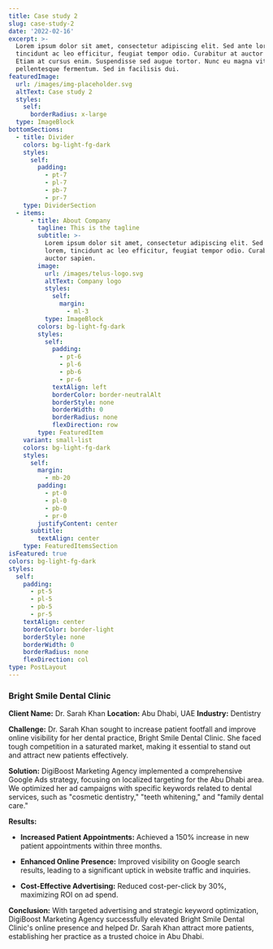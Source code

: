 ```yaml
---
title: Case study 2
slug: case-study-2
date: '2022-02-16'
excerpt: >-
  Lorem ipsum dolor sit amet, consectetur adipiscing elit. Sed ante lorem,
  tincidunt ac leo efficitur, feugiat tempor odio. Curabitur at auctor sapien.
  Etiam at cursus enim. Suspendisse sed augue tortor. Nunc eu magna vitae lorem
  pellentesque fermentum. Sed in facilisis dui.
featuredImage:
  url: /images/img-placeholder.svg
  altText: Case study 2
  styles:
    self:
      borderRadius: x-large
  type: ImageBlock
bottomSections:
  - title: Divider
    colors: bg-light-fg-dark
    styles:
      self:
        padding:
          - pt-7
          - pl-7
          - pb-7
          - pr-7
    type: DividerSection
  - items:
      - title: About Company
        tagline: This is the tagline
        subtitle: >-
          Lorem ipsum dolor sit amet, consectetur adipiscing elit. Sed ante
          lorem, tincidunt ac leo efficitur, feugiat tempor odio. Curabitur at
          auctor sapien.
        image:
          url: /images/telus-logo.svg
          altText: Company logo
          styles:
            self:
              margin:
                - ml-3
          type: ImageBlock
        colors: bg-light-fg-dark
        styles:
          self:
            padding:
              - pt-6
              - pl-6
              - pb-6
              - pr-6
            textAlign: left
            borderColor: border-neutralAlt
            borderStyle: none
            borderWidth: 0
            borderRadius: none
            flexDirection: row
        type: FeaturedItem
    variant: small-list
    colors: bg-light-fg-dark
    styles:
      self:
        margin:
          - mb-20
        padding:
          - pt-0
          - pl-0
          - pb-0
          - pr-0
        justifyContent: center
      subtitle:
        textAlign: center
    type: FeaturedItemsSection
isFeatured: true
colors: bg-light-fg-dark
styles:
  self:
    padding:
      - pt-5
      - pl-5
      - pb-5
      - pr-5
    textAlign: center
    borderColor: border-light
    borderStyle: none
    borderWidth: 0
    borderRadius: none
    flexDirection: col
type: PostLayout
---
```

### Bright Smile Dental Clinic

**Client Name:** Dr. Sarah Khan
**Location:** Abu Dhabi, UAE
**Industry:** Dentistry

**Challenge:**
Dr. Sarah Khan sought to increase patient footfall and improve online visibility for her dental practice, Bright Smile Dental Clinic. She faced tough competition in a saturated market, making it essential to stand out and attract new patients effectively.

**Solution:**
DigiBoost Marketing Agency implemented a comprehensive Google Ads strategy, focusing on localized targeting for the Abu Dhabi area. We optimized her ad campaigns with specific keywords related to dental services, such as "cosmetic dentistry," "teeth whitening," and "family dental care."

**Results:**

*   **Increased Patient Appointments:** Achieved a 150% increase in new patient appointments within three months.

*   **Enhanced Online Presence:** Improved visibility on Google search results, leading to a significant uptick in website traffic and inquiries.

*   **Cost-Effective Advertising:** Reduced cost-per-click by 30%, maximizing ROI on ad spend.

**Conclusion:**
With targeted advertising and strategic keyword optimization, DigiBoost Marketing Agency successfully elevated Bright Smile Dental Clinic's online presence and helped Dr. Sarah Khan attract more patients, establishing her practice as a trusted choice in Abu Dhabi.
